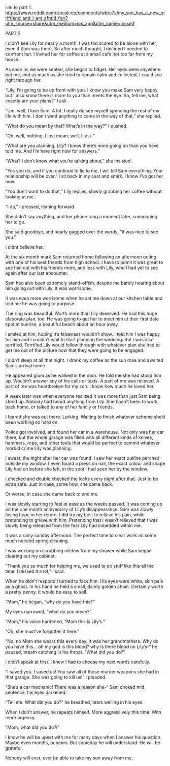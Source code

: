 
link to part 1: https://www.reddit.com/r/nosleep/comments/wbrc7s/my_son_has_a_new_girlfriend_and_i_am_afraid_for/?utm_source=share&utm_medium=ios_app&utm_name=iossmf

PART 2

I didn’t see Lily for nearly a month. I was too scared to be alone with her, even if Sam was there. So after much thought, I decided I needed to confront her. I invited her for coffee at a small cafe not too far from my house.

As soon as we were seated, she began to fidget. Her eyes were anywhere but me, and as much as she tried to remain calm and collected, I could see right through her.

“Lily, I’m going to be up front with you. I know you make Sam very happy, but I also know there is more to you than meets the eye. So, tell me, what exactly are your plans?” I ask.

“Um, well, I love Sam. A lot. I really do see myself spending the rest of my life with him. I don’t want anything to come in the way of that,” she replied.

“What do you mean by that? What’s in the way?” I pushed.

“Oh, well, nothing, I just mean, well, I just-“

“What are you planning, Lily? I know there’s more going on than you have told me. And I’m here right now for answers.”

“What? I don’t know what you’re talking about,” she insisted.

“Yes you do, and if you continue to lie to me, I will tell Sam everything. Your relationship will be over,” I sit back in my seat and smirk. I know I’ve got her now.

“You don’t want to do that,” Lily replies, slowly grabbing her coffee without looking at me.

“I do,” I pressed, leaning forward.

She didn’t say anything, and her phone rang a moment later, summoning her to go.

She said goodbye, and nearly gagged over the words, “it was nice to see you.” 

I didnt believe her.

At the six month mark Sam returned home following an afternoon outing with one of his best friends from high school. I have to admit it was great to see him out with his friends more, and less with Lily, who I had yet to see again after our last encounter.

Sam had also been extremely stand-offish, despite me barely hearing about him going out with Lily. It was worrisome.

It was even more worrisome when he sat me down at our kitchen table and told me he was going to purpose. 

The ring was beautiful. Worth more than Lily deserved. He had this huge elaborate plan, too. He was going to get her to meet him at their first date spot at sunrise, a beautiful beach about an hour away.

I smiled at him, hoping it’s falseness wouldn’t show. I told him I was happy for him and I couldn’t wait to start planning the wedding. But I was also terrified. Terrified Lily would follow through with whatever plan she had to get me out of the picture now that they were going to be engaged.

I didn’t sleep at all that night. I drank my coffee as the sun rose and awaited Sam’s arrival home. 

He appeared glum as he walked in the door. He told me she had stood him up. Wouldn’t answer any of his calls or texts. A part of me was relieved. A part of me was heartbroken for my son. I know how much he loved her.

A week later was when everyone realized it was more than just Sam being stood up. Nobody had heard anything from Lily. She hadn’t been to work, back home, or talked to any of her family or friends.

I feared she was out there. Lurking. Waiting to finish whatever scheme she’d been working so hard on.

Police got involved, and found her car in a warehouse. Not only was her car there, but the whole garage was filled with all different kinds of knives, hammers, rope, and other tools that would be perfect to commit whatever morbid crime Lily was planning.

I swear, the night after her car was found. I saw her exact outline perched outside my window. I even found a press on nail, the exact colour and shape Lily had on before she left, in the spot I had seen her by the window.

I checked and double checked the locks every night after that. Just to be extra safe. Just in case, some how, she came back.

Or worse, in case she came back to end me.

I was slowly starting to feel at ease as the weeks passed. It was coming up on the one month anniversary of Lily’s disappearance. Sam was slowly losing hope in her return. I did try my best to relieve his pain, while pretending to grieve with him. Pretending that I wasn’t relieved that I was slowly being released from the fear Lily had imbedded within me.

It was a rainy sunday afternoon. The perfect time to clear work on some much needed spring cleaning. 

I was working on scrubbing mildew from my shower while Sam began clearing out my cabinet.

“Thank you so much for helping me, we used to do stuff like this all the time, I missed it a lot,” I said.

When he didn’t respond I turned to face him. His eyes were white, skin pale as a ghost. In his hand he held a small, dainty golden chain. Certainly worth a pretty penny. It would be easy to sell.

“Mom,” he began, “why do you have this?”

My eyes narrowed, “what do you mean?”

“Mom,” his voice hardened, “Mom this is Lily’s.”

“Oh, she must’ve forgotten it here.”

“No, no Mom she wears this every day. It was her grandmothers. Why do you have this… oh my god is this blood? why is there blood on Lily’s-“ he paused, breath catching in his throat. “What did you do?”

I didn’t speak at first. I knew I had to choose my next words carefully.

“I saved you. I saved us! You saw all of those murder weapons she had in that garage. She was going to kill us!” I pleaded.

“She’s a car mechanic! There was a reason she-“ Sam choked mid sentence, his eyes darkened.

“Tell me. What did you do?” he breathed, tears welling in his eyes.

When I don’t answer, he repeats himself. More aggressively this time. With more urgency.

“Mom, what did you do?!”

I know he will be upset with me for many days when I answer his question. Maybe even months, or years. But someday he will understand. He will be grateful.

Nobody will ever, ever be able to take my son away from me.